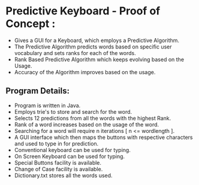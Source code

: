 # Predictive Keyboard - Proof of Concept :
   * Gives a GUI for a Keyboard, which employs a Predictive Algorithm.
   * The Predictive Algorithm predicts words based on specific user vocabulary and sets ranks for each of the words.
   * Rank Based Predictive Algorithm which keeps evolving based on the Usage.
   * Accuracy of the Algorithm improves based on the usage.

## Program Details:
   * Program is written in Java.
   * Employs trie's to store and search for the word.
   * Selects 12 predictions from all the words with the highest Rank.
   * Rank of a word increases based on the usage of the word.
   * Searching for a word will require n iterations [ n <= wordlength ].
   * A GUI interface which then maps the buttons with respective characters and used to type in for prediction.
   * Conventional keyboard can be used for typing.
   * On Screen Keyboard can be used for typing.
   * Special Buttons facility is available.
   * Change of Case facility is available.
   * Dictionary.txt stores all the words used.
